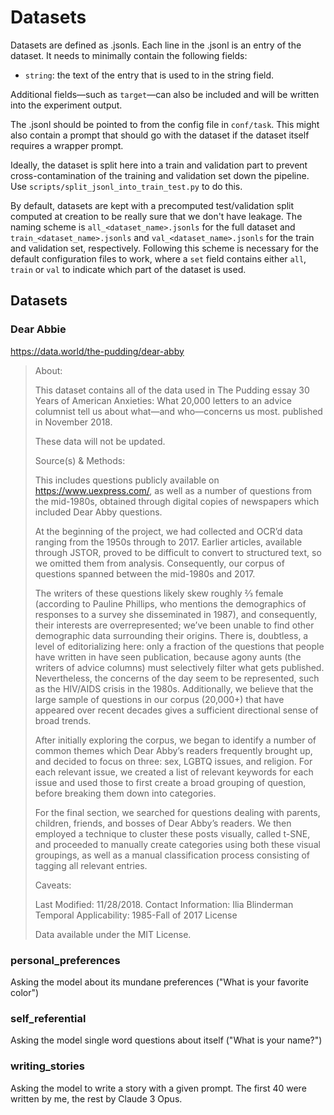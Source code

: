 # Datasets

Datasets are defined as .jsonls. Each line in the .jsonl is an entry of the dataset. It needs to minimally contain the following fields:
- `string`: the text of the entry that is used to in the string field.

Additional fields—such as `target`—can also be included and will be written into the experiment output.

The .jsonl should be pointed to from the config file in `conf/task`. This might also contain a prompt that should go with the dataset if the dataset itself requires a wrapper prompt.

Ideally, the dataset is split here into a train and validation part to prevent cross-contamination of the training and validation set down the pipeline. Use `scripts/split_jsonl_into_train_test.py` to do this.

By default, datasets are kept with a precomputed test/validation split computed at creation to be really sure that we don't have leakage.
The naming scheme is `all_<dataset_name>.jsonls` for the full dataset and `train_<dataset_name>.jsonls` and `val_<dataset_name>.jsonls` for the train and validation set, respectively.
Following this scheme is necessary for the default configuration files to work, where a `set` field contains either `all`, `train` or `val` to indicate which part of the dataset is used.

## Datasets
### Dear Abbie
https://data.world/the-pudding/dear-abby
> About:
>
> This dataset contains all of the data used in The Pudding essay 30 Years of American Anxieties: What 20,000 letters to an advice columnist tell us about what—and who—concerns us most. published in November 2018.
>
> These data will not be updated.
>
> Source(s) & Methods:
>
> This includes questions publicly available on https://www.uexpress.com/, as well as a number of questions from the mid-1980s, obtained through digital copies of newspapers which included Dear Abby questions.
>
> At the beginning of the project, we had collected and OCR’d data ranging from the 1950s through to 2017. Earlier articles, available through JSTOR, proved to be difficult to convert to structured text, so we omitted them from analysis. Consequently, our corpus of questions spanned between the mid-1980s and 2017.
>
> The writers of these questions likely skew roughly ⅔ female (according to Pauline Phillips, who mentions the demographics of responses to a survey she disseminated in 1987), and consequently, their interests are overrepresented; we’ve been unable to find other demographic data surrounding their origins. There is, doubtless, a level of editorializing here: only a fraction of the questions that people have written in have seen publication, because agony aunts (the writers of advice columns) must selectively filter what gets published. Nevertheless, the concerns of the day seem to be represented, such as the HIV/AIDS crisis in the 1980s. Additionally, we believe that the large sample of questions in our corpus (20,000+) that have appeared over recent decades gives a sufficient directional sense of broad trends.
>
> After initially exploring the corpus, we began to identify a number of common themes which Dear Abby’s readers frequently brought up, and decided to focus on three: sex, LGBTQ issues, and religion. For each relevant issue, we created a list of relevant keywords for each issue and used those to first create a broad grouping of question, before breaking them down into categories.
>
> For the final section, we searched for questions dealing with parents, children, friends, and bosses of Dear Abby’s readers. We then employed a technique to cluster these posts visually, called t-SNE, and proceeded to manually create categories using both these visual groupings, as well as a manual classification process consisting of tagging all relevant entries.
>
> Caveats:
>
> Last Modified: 11/28/2018.
> Contact Information: Ilia Blinderman
> Temporal Applicability: 1985-Fall of 2017
> License
>
> Data available under the MIT License.

### personal_preferences
Asking the model about its mundane preferences ("What is your favorite color")

### self_referential
Asking the model single word questions about itself ("What is your name?")

### writing_stories
Asking the model to write a story with a given prompt. The first 40 were written by me, the rest by Claude 3 Opus.
